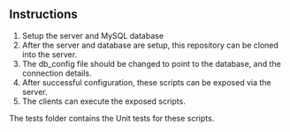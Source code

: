 ## Instructions 
1) Setup the server and MySQL database
2) After the server and database are setup, this repository can be cloned into the server.
3) The db_config file should be changed to point to the database, and the connection details.
4) After successful configuration, these scripts can be exposed via the server.
5) The clients can execute the exposed scripts.

The tests folder contains the Unit tests for these scripts.
